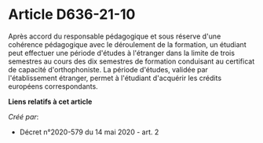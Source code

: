 # Article D636-21-10

Après accord du responsable pédagogique et sous réserve d'une cohérence pédagogique avec le déroulement de la formation, un
étudiant peut effectuer une période d'études à l'étranger dans la limite de trois semestres au cours des dix semestres de
formation conduisant au certificat de capacité d'orthophoniste. La période d'études, validée par l'établissement étranger,
permet à l'étudiant d'acquérir les crédits européens correspondants.

**Liens relatifs à cet article**

_Créé par_:

  - Décret n°2020-579 du 14 mai 2020 - art. 2
